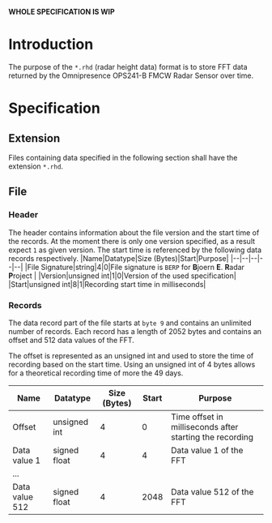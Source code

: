 **WHOLE SPECIFICATION IS WIP**

# Introduction
The purpose of the `*.rhd` (radar height data) format is to store FFT data returned by the Omnipresence OPS241-B FMCW Radar Sensor over time.
# Specification
## Extension
Files containing data specified in the following section shall have the extension `*.rhd`.
## File
### Header
The header contains information about the file version and the start time of the records. At the moment there is only one version specified, as a result expect `1` as given version. The start time is referenced by the following data records respectively.
|Name|Datatype|Size (Bytes)|Start|Purpose|
|--|--|--|--|--|
|File Signature|string|4|0|File signature is `BERP` for **B**joern **E**. **R**adar **P**roject |
|Version|unsigned int|1|0|Version of the used specification|
|Start|unsigned int|8|1|Recording start time in milliseconds|

### Records
The data record part of the file starts at `byte 9` and contains an unlimited number of records. Each record has a length of 2052 bytes and contains an offset and 512 data values of the FFT.

The offset is represented as an unsigned int and used to store the time of recording based on the start time. Using an unsigned int of 4 bytes allows for a theoretical recording time of more the 49 days.

|Name|Datatype|Size (Bytes)|Start|Purpose|
|--|--|--|--|--|
|Offset|unsigned int|4|0|Time offset in milliseconds after starting the recording|
|Data value 1|signed float|4|4|Data value 1 of the FFT|
|...|
|Data value 512|signed float|4|2048|Data value 512 of the FFT|

